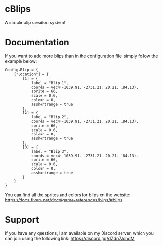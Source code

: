 # cBlips
 A simple blip creation system!

# Documentation
If you want to add more blips than in the configuration file, simply follow the example below:

```
Config.Blip = {
    ["Location"] = {
        [1] = {
            label = "Blip 1",
            coords = vec4(-1039.91, -2731.21, 20.21, 184.13),
            sprite = 66,
            scale = 0.6,
            colour = 0,
            asshortrange = true
        },
        [2] = {
            label = "Blip 2",
            coords = vec4(-1039.91, -2731.21, 20.21, 184.13),
            sprite = 66,
            scale = 0.6,
            colour = 0,
            asshortrange = true
        },
        [3] = {
            label = "Blip 3",
            coords = vec4(-1039.91, -2731.21, 20.21, 184.13),
            sprite = 66,
            scale = 0.6,
            colour = 0,
            asshortrange = true
        }
    }
}
```
You can find all the sprites and colors for blips on the website: https://docs.fivem.net/docs/game-references/blips/#blips.

# Support
If you have any questions, I am available on my Discord server, which you can join using the following link: https://discord.gg/dZdn7JcndM
